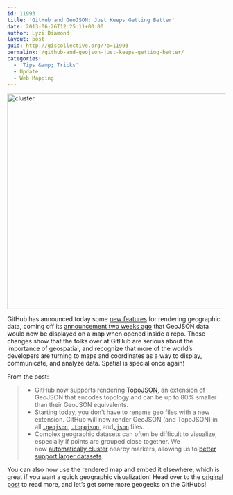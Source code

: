 ```yaml
---
id: 11993
title: 'GitHub and GeoJSON: Just Keeps Getting Better'
date: 2013-06-26T12:25:11+00:00
author: Lyzi Diamond
layout: post
guid: http://giscollective.org/?p=11993
permalink: /github-and-geojson-just-keeps-getting-better/
categories:
  - 'Tips &amp; Tricks'
  - Update
  - Web Mapping
---
```

[<img class="aligncenter size-full wp-image-11994" alt="cluster" src="http://giscollective.org/wp-content/uploads/2013/06/cluster.png" width="626" height="498" />](http://giscollective.org/wp-content/uploads/2013/06/cluster.png)

GitHub has announced today some [new features](https://github.com/blog/1541-geojson-rendering-improvements) for rendering geographic data, coming off its [announcement two weeks ago](http://giscollective.org/github-bringing-geojson-to-life-since-2013/) that GeoJSON data would now be displayed on a map when opened inside a repo. These changes show that the folks over at GitHub are serious about the importance of geospatial, and recognize that more of the world&#8217;s developers are turning to maps and coordinates as a way to display, communicate, and analyze data. Spatial is special once again!

From the post:

>   * GitHub now supports rendering [TopoJSON](https://github.com/mbostock/topojson), an extension of GeoJSON that encodes topology and can be up to 80% smaller than their GeoJSON equivalents.
>   * Starting today, you don&#8217;t have to rename geo files with a new extension. GitHub will now render GeoJSON (and TopoJSON) in all [`.geojson`](https://github.com/search?q=extension%3Ageojson&type=Code&ref=searchresults), [`.topojson`](https://github.com/search?q=extension%3Atopojson&type=Code&s=), and[`.json`](https://github.com/search?q=FeatureCollection+extension%3Ajson&type=Code&s=indexed) files.
>   * Complex geographic datasets can often be difficult to visualize, especially if points are grouped close together. We now [automatically cluster](https://github.com/Leaflet/Leaflet.markercluster) nearby markers, allowing us to [better support larger datasets](https://github.com/benbalter/dc-maps).

You can also now use the rendered map and embed it elsewhere, which is great if you want a quick geographic visualization! Head over to the [original post](https://github.com/blog/1541-geojson-rendering-improvements) to read more, and let&#8217;s get some more geogeeks on the GitHubs!